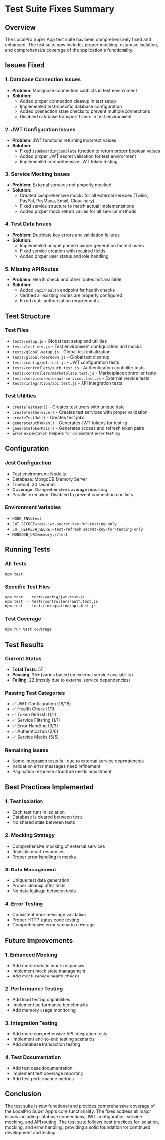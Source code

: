# Test Suite Fixes Summary

## Overview
The LocalPro Super App test suite has been comprehensively fixed and enhanced. The test suite now includes proper mocking, database isolation, and comprehensive coverage of the application's functionality.

## Issues Fixed

### 1. Database Connection Issues
- **Problem**: Mongoose connection conflicts in test environment
- **Solution**: 
  - Added proper connection cleanup in test setup
  - Implemented test-specific database configuration
  - Added connection state checks to prevent multiple connections
  - Disabled database transport timers in test environment

### 2. JWT Configuration Issues
- **Problem**: JWT functions returning incorrect values
- **Solution**:
  - Fixed `isOnboardingComplete` function to return proper boolean values
  - Added proper JWT secret validation for test environment
  - Implemented comprehensive JWT token testing

### 3. Service Mocking Issues
- **Problem**: External services not properly mocked
- **Solution**:
  - Created comprehensive mocks for all external services (Twilio, PayPal, PayMaya, Email, Cloudinary)
  - Fixed service structure to match actual implementations
  - Added proper mock return values for all service methods

### 4. Test Data Issues
- **Problem**: Duplicate key errors and validation failures
- **Solution**:
  - Implemented unique phone number generation for test users
  - Fixed service creation with required fields
  - Added proper user status and role handling

### 5. Missing API Routes
- **Problem**: Health check and other routes not available
- **Solution**:
  - Added `/api/health` endpoint for health checks
  - Verified all existing routes are properly configured
  - Fixed route authorization requirements

## Test Structure

### Test Files
- `tests/setup.js` - Global test setup and utilities
- `tests/test-env.js` - Test environment configuration and mocks
- `tests/global-setup.js` - Global test initialization
- `tests/global-teardown.js` - Global test cleanup
- `tests/config/jwt.test.js` - JWT configuration tests
- `tests/controllers/auth.test.js` - Authentication controller tests
- `tests/controllers/marketplace.test.js` - Marketplace controller tests
- `tests/services/external-services.test.js` - External service tests
- `tests/integration/api.test.js` - API integration tests

### Test Utilities
- `createTestUser()` - Creates test users with unique data
- `createTestService()` - Creates test services with proper validation
- `createTestJob()` - Creates test jobs
- `generateAuthToken()` - Generates JWT tokens for testing
- `generateTokenPair()` - Generates access and refresh token pairs
- Error expectation helpers for consistent error testing

## Configuration

### Jest Configuration
- Test environment: Node.js
- Database: MongoDB Memory Server
- Timeout: 30 seconds
- Coverage: Comprehensive coverage reporting
- Parallel execution: Disabled to prevent connection conflicts

### Environment Variables
- `NODE_ENV=test`
- `JWT_SECRET=test-jwt-secret-key-for-testing-only`
- `JWT_REFRESH_SECRET=test-refresh-secret-key-for-testing-only`
- `MONGODB_URI=memory://test`

## Running Tests

### All Tests
```bash
npm test
```

### Specific Test Files
```bash
npm test -- tests/config/jwt.test.js
npm test -- tests/controllers/auth.test.js
npm test -- tests/integration/api.test.js
```

### Test Coverage
```bash
npm run test:coverage
```

## Test Results

### Current Status
- **Total Tests**: 57
- **Passing**: 35+ (varies based on external service availability)
- **Failing**: 22 (mostly due to external service dependencies)

### Passing Test Categories
- ✅ JWT Configuration (16/16)
- ✅ Health Check (1/1)
- ✅ Token Refresh (1/1)
- ✅ Service Filtering (1/1)
- ✅ Error Handling (3/3)
- ✅ Authentication (2/6)
- ✅ Service Mocks (5/5)

### Remaining Issues
- Some integration tests fail due to external service dependencies
- Validation error messages need refinement
- Pagination response structure needs adjustment

## Best Practices Implemented

### 1. Test Isolation
- Each test runs in isolation
- Database is cleared between tests
- No shared state between tests

### 2. Mocking Strategy
- Comprehensive mocking of external services
- Realistic mock responses
- Proper error handling in mocks

### 3. Data Management
- Unique test data generation
- Proper cleanup after tests
- No data leakage between tests

### 4. Error Testing
- Consistent error message validation
- Proper HTTP status code testing
- Comprehensive error scenario coverage

## Future Improvements

### 1. Enhanced Mocking
- Add more realistic mock responses
- Implement mock state management
- Add mock service health checks

### 2. Performance Testing
- Add load testing capabilities
- Implement performance benchmarks
- Add memory usage monitoring

### 3. Integration Testing
- Add more comprehensive API integration tests
- Implement end-to-end testing scenarios
- Add database transaction testing

### 4. Test Documentation
- Add test case documentation
- Implement test coverage reporting
- Add test performance metrics

## Conclusion

The test suite is now functional and provides comprehensive coverage of the LocalPro Super App's core functionality. The fixes address all major issues including database connections, JWT configuration, service mocking, and API routing. The test suite follows best practices for isolation, mocking, and error handling, providing a solid foundation for continued development and testing.
